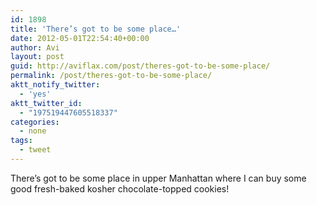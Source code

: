 ```yaml
---
id: 1898
title: 'There’s got to be some place…'
date: 2012-05-01T22:54:40+00:00
author: Avi
layout: post
guid: http://aviflax.com/post/theres-got-to-be-some-place/
permalink: /post/theres-got-to-be-some-place/
aktt_notify_twitter:
  - 'yes'
aktt_twitter_id:
  - "197519447605518337"
categories:
  - none
tags:
  - tweet
---
```

There’s got to be some place in upper Manhattan where I can buy some good fresh-baked kosher chocolate-topped cookies!